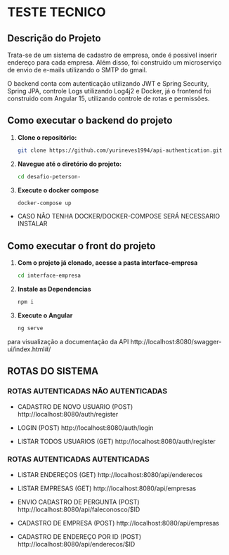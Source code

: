 # TESTE TECNICO

## Descrição do Projeto

Trata-se de um sistema de cadastro de empresa, onde é possivel inserir endereço para cada empresa. Além disso, foi construido um microserviço de envio de e-mails utilizando o SMTP do gmail.

O backend conta com autenticação utilizando JWT e Spring Security, Spring JPA, controle Logs utilizando Log4j2 e Docker, já o frontend foi construido com Angular 15, utilizando controle de rotas e permissões.

## Como executar o backend do projeto

1. **Clone o repositório:**

   ```bash
   git clone https://github.com/yurineves1994/api-authentication.git
2. **Navegue até o diretório do projeto:**

    ```bash
    cd desafio-peterson-

3. **Execute o docker compose**

    ```bash
    docker-compose up

- CASO NÃO TENHA DOCKER/DOCKER-COMPOSE SERÁ NECESSARIO INSTALAR


## Como executar o front do projeto

1. **Com o projeto já clonado, acesse a pasta interface-empresa**

    ```bash
    cd interface-empresa

2. **Instale as Dependencias**

    ```bash
    npm i
    
3. **Execute o Angular**

    ```bash
    ng serve

para visualização a documentação da API http://localhost:8080/swagger-ui/index.html#/

## ROTAS DO SISTEMA

### ROTAS AUTENTICADAS NÃO AUTENTICADAS

- CADASTRO DE NOVO USUARIO (POST)
http://localhost:8080/auth/register

- LOGIN (POST)
http://localhost:8080/auth/login

- LISTAR TODOS USUARIOS (GET)
http://localhost:8080/auth/register


### ROTAS AUTENTICADAS AUTENTICADAS

- LISTAR ENDEREÇOS (GET)
http://localhost:8080/api/enderecos

- LISTAR EMPRESAS (GET)
http://localhost:8080/api/empresas

- ENVIO CADASTRO DE PERGUNTA (POST)
http://localhost:8080/api/faleconosco/$ID

- CADASTRO DE EMPRESA (POST)
http://localhost:8080/api/empresas

- CADASTRO DE ENDEREÇO POR ID (POST)
http://localhost:8080/api/enderecos/$ID
